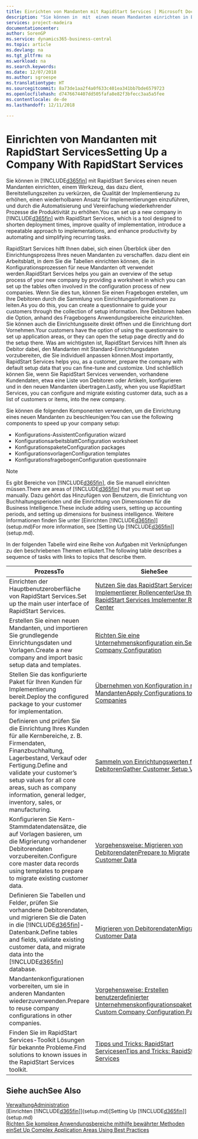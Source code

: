 ```yaml
---
title: Einrichten von Mandanten mit RapidStart Services | Microsoft Docs
description: "Sie können in  mit  einen neuen Mandanten einrichten in Business Central mit RapidStart Services, einem Werkzeug, das dazu dient, Bereitstellungszeiten zu verkürzen, die Qualität der Implementierung zu erhöhen, einen wiederholbaren Ansatz für Implementierungen einzuführen, und durch die Automatisierung und Vereinfachung wiederkehrender Prozesse die Produktivität zu erhöhen."
services: project-madeira
documentationcenter: 
author: SorenGP
ms.service: dynamics365-business-central
ms.topic: article
ms.devlang: na
ms.tgt_pltfrm: na
ms.workload: na
ms.search.keywords: 
ms.date: 12/07/2018
ms.author: sgroespe
ms.translationtype: HT
ms.sourcegitcommit: 8a73de1aa2f4a0f633c401ea341bb7bde6579723
ms.openlocfilehash: d7476674407dd505fafa8e82f3bfecc3aa5a5fee
ms.contentlocale: de-de
ms.lasthandoff: 12/11/2018

---
```

# <a name="setting-up-a-company-with-rapidstart-services"></a><span data-ttu-id="5d5af-103">Einrichten von Mandanten mit RapidStart Services</span><span class="sxs-lookup"><span data-stu-id="5d5af-103">Setting Up a Company With RapidStart Services</span></span>
<span data-ttu-id="5d5af-104">Sie können in [!INCLUDE[d365fin](includes/d365fin_md.md)] mit RapidStart Services einen neuen Mandanten einrichten, einem Werkzeug, das dazu dient, Bereitstellungszeiten zu verkürzen, die Qualität der Implementierung zu erhöhen, einen wiederholbaren Ansatz für Implementierungen einzuführen, und durch die Automatisierung und Vereinfachung wiederkehrender Prozesse die Produktivität zu erhöhen.</span><span class="sxs-lookup"><span data-stu-id="5d5af-104">You can set up a new company in [!INCLUDE[d365fin](includes/d365fin_md.md)] with RapidStart Services, which is a tool designed to shorten deployment times, improve quality of implementation, introduce a repeatable approach to implementations, and enhance productivity by automating and simplifying recurring tasks.</span></span>  

<span data-ttu-id="5d5af-105">RapidStart Services hilft Ihnen dabei, sich einen Überblick über den Einrichtungsprozess Ihres neuen Mandanten zu verschaffen. dazu dient ein Arbeitsblatt, in dem Sie die Tabellen einrichten können, die in Konfigurationsprozessen für neue Mandanten oft verwendet werden.</span><span class="sxs-lookup"><span data-stu-id="5d5af-105">RapidStart Services helps you gain an overview of the setup process of your new company by providing a worksheet in which you can set up the tables often involved in the configuration process of new companies.</span></span> <span data-ttu-id="5d5af-106">Wenn Sie dies tun, können Sie einen Fragebogen erstellen, um Ihre Debitoren durch die Sammlung von Einrichtungsinformationen zu leiten.</span><span class="sxs-lookup"><span data-stu-id="5d5af-106">As you do this, you can create a questionnaire to guide your customers through the collection of setup information.</span></span> <span data-ttu-id="5d5af-107">Ihre Debitoren haben die Option, anhand des Fragebogens Anwendungsbereiche einzurichten. Sie können auch die Einrichtungsseite direkt öffnen und die Einrichtung dort Vornehmen.</span><span class="sxs-lookup"><span data-stu-id="5d5af-107">Your customers have the option of using the questionnaire to set up application areas, or they can open the setup page directly and do the setup there.</span></span> <span data-ttu-id="5d5af-108">Was am wichtigsten ist, RapidStart Services hilft Ihnen als Debitor dabei, den Mandanten mit Standard-Einrichtungsdaten vorzubereiten, die Sie individuell anpassen können.</span><span class="sxs-lookup"><span data-stu-id="5d5af-108">Most importantly, RapidStart Services helps you, as a customer, prepare the company with default setup data that you can fine-tune and customize.</span></span> <span data-ttu-id="5d5af-109">Und schließlich können Sie, wenn Sie RapidStart Services verwenden, vorhandene Kundendaten, etwa eine Liste von Debitoren oder Artikeln, konfigurieren und in den neuen Mandanten übertragen.</span><span class="sxs-lookup"><span data-stu-id="5d5af-109">Lastly, when you use RapidStart Services, you can configure and migrate existing customer data, such as a list of customers or items, into the new company.</span></span>

<span data-ttu-id="5d5af-110">Sie können die folgenden Komponenten verwenden, um die Einrichtung eines neuen Mandanten zu beschleunigen:</span><span class="sxs-lookup"><span data-stu-id="5d5af-110">You can use the following components to speed up your company setup:</span></span>  

-   <span data-ttu-id="5d5af-111">Konfigurations-Assistent</span><span class="sxs-lookup"><span data-stu-id="5d5af-111">Configuration wizard</span></span>  
-   <span data-ttu-id="5d5af-112">Konfigurationsarbeitsblatt</span><span class="sxs-lookup"><span data-stu-id="5d5af-112">Configuration worksheet</span></span>  
-   <span data-ttu-id="5d5af-113">Konfigurationspakete</span><span class="sxs-lookup"><span data-stu-id="5d5af-113">Configuration packages</span></span>  
-   <span data-ttu-id="5d5af-114">Konfigurationsvorlagen</span><span class="sxs-lookup"><span data-stu-id="5d5af-114">Configuration templates</span></span>  
-   <span data-ttu-id="5d5af-115">Konfigurationsfragebogen</span><span class="sxs-lookup"><span data-stu-id="5d5af-115">Configuration questionnaire</span></span>  

> [!Note]  
>  <span data-ttu-id="5d5af-116">Es gibt Bereiche von [!INCLUDE[d365fin](includes/d365fin_md.md)], die Sie manuell einrichten müssen.</span><span class="sxs-lookup"><span data-stu-id="5d5af-116">There are areas of [!INCLUDE[d365fin](includes/d365fin_md.md)] that you must set up manually.</span></span> <span data-ttu-id="5d5af-117">Dazu gehört das Hinzufügen von Benutzern, die Einrichtung von Buchhaltungsperioden und die Einrichtung von Dimensionen für die Business Intelligence.</span><span class="sxs-lookup"><span data-stu-id="5d5af-117">These include adding users, setting up accounting periods, and setting up dimensions for business intelligence.</span></span> <span data-ttu-id="5d5af-118">Weitere Informationen finden Sie unter [Einrichten [!INCLUDE[d365fin](includes/d365fin_md.md)]](setup.md)</span><span class="sxs-lookup"><span data-stu-id="5d5af-118">For more information, see [Setting Up [!INCLUDE[d365fin](includes/d365fin_md.md)]](setup.md).</span></span>

 <span data-ttu-id="5d5af-119">In der folgenden Tabelle wird eine Reihe von Aufgaben mit Verknüpfungen zu den beschriebenen Themen erläutert.</span><span class="sxs-lookup"><span data-stu-id="5d5af-119">The following table describes a sequence of tasks with links to topics that describe them.</span></span>

|<span data-ttu-id="5d5af-120">**Prozess**</span><span class="sxs-lookup"><span data-stu-id="5d5af-120">**To**</span></span>|<span data-ttu-id="5d5af-121">**Siehe**</span><span class="sxs-lookup"><span data-stu-id="5d5af-121">**See**</span></span>|  
|------------|-------------|  
|<span data-ttu-id="5d5af-122">Einrichten der Hauptbenutzeroberfläche von RapidStart Services.</span><span class="sxs-lookup"><span data-stu-id="5d5af-122">Set up the main user interface of RapidStart Services.</span></span>|[<span data-ttu-id="5d5af-123">Nutzen Sie das RapidStart Services-Implementierer Rollencenter</span><span class="sxs-lookup"><span data-stu-id="5d5af-123">Use the RapidStart Services Implementer Role Center</span></span>](admin-how-to-use-the-rapidstart-services-role-center-to-track-progress.md)|  
|<span data-ttu-id="5d5af-124">Erstellen Sie einen neuen Mandanten, und importieren Sie grundlegende Einrichtungsdaten und Vorlagen.</span><span class="sxs-lookup"><span data-stu-id="5d5af-124">Create a new company and import basic setup data and templates.</span></span>|[<span data-ttu-id="5d5af-125">Richten Sie eine Unternehmenskonfiguration ein.</span><span class="sxs-lookup"><span data-stu-id="5d5af-125">Set Up Company Configuration</span></span>](admin-set-up-company-configuration.md)|  
|<span data-ttu-id="5d5af-126">Stellen Sie das konfigurierte Paket für Ihren Kunden für Implementierung bereit.</span><span class="sxs-lookup"><span data-stu-id="5d5af-126">Deploy the configured package to your customer for implementation.</span></span>|[<span data-ttu-id="5d5af-127">Übernehmen von Konfiguration in neue Mandanten</span><span class="sxs-lookup"><span data-stu-id="5d5af-127">Apply Configurations to New Companies</span></span>](admin-apply-configuration-to-new-companies.md)|
|<span data-ttu-id="5d5af-128">Definieren und prüfen Sie die Einrichtung Ihres Kunden für alle Kernbereiche, z. B. Firmendaten, Finanzbuchhaltung, Lagerbestand, Verkauf oder Fertigung.</span><span class="sxs-lookup"><span data-stu-id="5d5af-128">Define and validate your customer’s setup values for all core areas, such as company information, general ledger, inventory, sales, or manufacturing.</span></span>|[<span data-ttu-id="5d5af-129">Sammeln von Einrichtungswerten für Debitoren</span><span class="sxs-lookup"><span data-stu-id="5d5af-129">Gather Customer Setup Values</span></span>](admin-gather-customer-setup-values.md)|  
|<span data-ttu-id="5d5af-130">Konfigurieren Sie Kern-Stammdatendatensätze, die auf Vorlagen basieren, um die Migrierung vorhandener Debitorendaten vorzubereiten.</span><span class="sxs-lookup"><span data-stu-id="5d5af-130">Configure core master data records using templates to prepare to migrate existing customer data.</span></span>|[<span data-ttu-id="5d5af-131">Vorgehensweise: Migrieren von Debitorendaten</span><span class="sxs-lookup"><span data-stu-id="5d5af-131">Prepare to Migrate Customer Data</span></span>](admin-use-templates-to-prepare-customer-data-for-migration.md)|  
|<span data-ttu-id="5d5af-132">Definieren Sie Tabellen und Felder, prüfen Sie vorhandene Debitorendaten, und migrieren Sie die Daten in die [!INCLUDE[d365fin](includes/d365fin_md.md)]-Datenbank.</span><span class="sxs-lookup"><span data-stu-id="5d5af-132">Define tables and fields, validate existing customer data, and migrate data into the [!INCLUDE[d365fin](includes/d365fin_md.md)] database.</span></span>|[<span data-ttu-id="5d5af-133">Migrieren von Debitorendaten</span><span class="sxs-lookup"><span data-stu-id="5d5af-133">Migrate Customer Data</span></span>](admin-migrate-customer-data.md)|
|<span data-ttu-id="5d5af-134">Mandantenkonfigurationen vorbereiten, um sie in anderen Mandanten wiederzuverwenden.</span><span class="sxs-lookup"><span data-stu-id="5d5af-134">Prepare to reuse company configurations in other companies.</span></span>|[<span data-ttu-id="5d5af-135">Vorgehensweise: Erstellen benutzerdefinierter Unternehmenskonfigurationspakete</span><span class="sxs-lookup"><span data-stu-id="5d5af-135">Create Custom Company Configuration Packages</span></span>](admin-how-to-create-custom-company-configuration-packages.md)|
|<span data-ttu-id="5d5af-136">Finden Sie im RapidStart Services-Toolkit Lösungen für bekannte Probleme.</span><span class="sxs-lookup"><span data-stu-id="5d5af-136">Find solutions to known issues in the RapidStart Services toolkit.</span></span>|[<span data-ttu-id="5d5af-137">Tipps und Tricks: RapidStart Servicesen</span><span class="sxs-lookup"><span data-stu-id="5d5af-137">Tips and Tricks: RapidStart Services</span></span>](admin-tips-and-tricks-rapidstart-services.md)|  

## <a name="see-also"></a><span data-ttu-id="5d5af-138">Siehe auch</span><span class="sxs-lookup"><span data-stu-id="5d5af-138">See Also</span></span>  
[<span data-ttu-id="5d5af-139">Verwaltung</span><span class="sxs-lookup"><span data-stu-id="5d5af-139">Administration</span></span>](admin-setup-and-administration.md)  
<span data-ttu-id="5d5af-140">[Einrichten [!INCLUDE[d365fin](includes/d365fin_md.md)]](setup.md)</span><span class="sxs-lookup"><span data-stu-id="5d5af-140">[Setting Up [!INCLUDE[d365fin](includes/d365fin_md.md)]](setup.md)</span></span>  
[<span data-ttu-id="5d5af-141">Richten Sie komplexe Anwendungsbereiche mithilfe bewährter Methoden ein</span><span class="sxs-lookup"><span data-stu-id="5d5af-141">Set Up Complex Application Areas Using Best Practices</span></span>](set-up-complex-application-areas-using-best-practices.md)   

